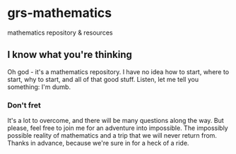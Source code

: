 # grs-mathematics
mathematics repository &amp; resources

## I know what you're thinking

Oh god - it's a mathematics repository. I have no idea how to start, where to start, why to start, and all of that good stuff. Listen, let me tell you something: I'm dumb.

### Don't fret

It's a lot to overcome, and there will be many questions along the way. But please, feel free to join me for an adventure into impossible. The impossibly possible reality of mathematics and a trip that we will never return from. Thanks in advance, because we're sure in for a heck of a ride.

